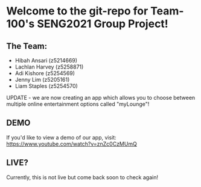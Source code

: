 # Welcome to the git-repo for Team-100's SENG2021 Group Project!

## The Team:
* Hibah Ansari (z5214669)
* Lachlan Harvey (z5258871)
* Adi Kishore (z5254569)
* Jenny Lim (z5205161)
* Liam Staples (z5254570)

UPDATE - we are now creating an app which allows you to choose between multiple online entertainment options called "myLounge"!

## DEMO
If you'd like to view a demo of our app, visit:
https://www.youtube.com/watch?v=znZc0CzMUmQ

## LIVE?
Currently, this is not live but come back soon to check again!
